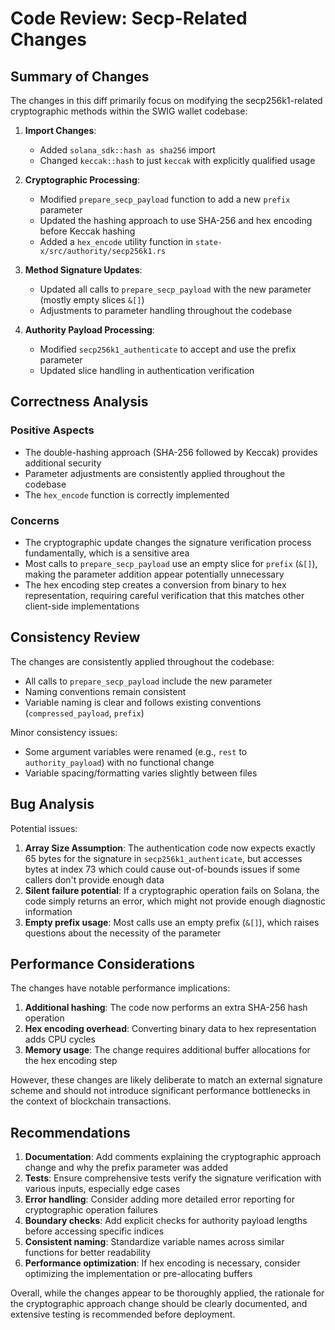 # Code Review: Secp-Related Changes

## Summary of Changes

The changes in this diff primarily focus on modifying the secp256k1-related cryptographic methods within the SWIG wallet codebase:

1. **Import Changes**:

    - Added `solana_sdk::hash as sha256` import
    - Changed `keccak::hash` to just `keccak` with explicitly qualified usage

2. **Cryptographic Processing**:

    - Modified `prepare_secp_payload` function to add a new `prefix` parameter
    - Updated the hashing approach to use SHA-256 and hex encoding before Keccak hashing
    - Added a `hex_encode` utility function in `state-x/src/authority/secp256k1.rs`

3. **Method Signature Updates**:

    - Updated all calls to `prepare_secp_payload` with the new parameter (mostly empty slices `&[]`)
    - Adjustments to parameter handling throughout the codebase

4. **Authority Payload Processing**:
    - Modified `secp256k1_authenticate` to accept and use the prefix parameter
    - Updated slice handling in authentication verification

## Correctness Analysis

### Positive Aspects

-   The double-hashing approach (SHA-256 followed by Keccak) provides additional security
-   Parameter adjustments are consistently applied throughout the codebase
-   The `hex_encode` function is correctly implemented

### Concerns

-   The cryptographic update changes the signature verification process fundamentally, which is a sensitive area
-   Most calls to `prepare_secp_payload` use an empty slice for `prefix` (`&[]`), making the parameter addition appear potentially unnecessary
-   The hex encoding step creates a conversion from binary to hex representation, requiring careful verification that this matches other client-side implementations

## Consistency Review

The changes are consistently applied throughout the codebase:

-   All calls to `prepare_secp_payload` include the new parameter
-   Naming conventions remain consistent
-   Variable naming is clear and follows existing conventions (`compressed_payload`, `prefix`)

Minor consistency issues:

-   Some argument variables were renamed (e.g., `rest` to `authority_payload`) with no functional change
-   Variable spacing/formatting varies slightly between files

## Bug Analysis

Potential issues:

1. **Array Size Assumption**: The authentication code now expects exactly 65 bytes for the signature in `secp256k1_authenticate`, but accesses bytes at index 73 which could cause out-of-bounds issues if some callers don't provide enough data
2. **Silent failure potential**: If a cryptographic operation fails on Solana, the code simply returns an error, which might not provide enough diagnostic information
3. **Empty prefix usage**: Most calls use an empty prefix (`&[]`), which raises questions about the necessity of the parameter

## Performance Considerations

The changes have notable performance implications:

1. **Additional hashing**: The code now performs an extra SHA-256 hash operation
2. **Hex encoding overhead**: Converting binary data to hex representation adds CPU cycles
3. **Memory usage**: The change requires additional buffer allocations for the hex encoding step

However, these changes are likely deliberate to match an external signature scheme and should not introduce significant performance bottlenecks in the context of blockchain transactions.

## Recommendations

1. **Documentation**: Add comments explaining the cryptographic approach change and why the prefix parameter was added
2. **Tests**: Ensure comprehensive tests verify the signature verification with various inputs, especially edge cases
3. **Error handling**: Consider adding more detailed error reporting for cryptographic operation failures
4. **Boundary checks**: Add explicit checks for authority payload lengths before accessing specific indices
5. **Consistent naming**: Standardize variable names across similar functions for better readability
6. **Performance optimization**: If hex encoding is necessary, consider optimizing the implementation or pre-allocating buffers

Overall, while the changes appear to be thoroughly applied, the rationale for the cryptographic approach change should be clearly documented, and extensive testing is recommended before deployment.
